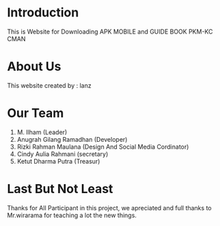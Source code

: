 # Introduction

This is Website for Downloading APK MOBILE and GUIDE BOOK PKM-KC CMAN

# About Us

This website created by : lanz

# Our Team

1. M. Ilham (Leader)
2. Anugrah Gilang Ramadhan (Developer)
3. Rizki Rahman Maulana (Design And Social Media Cordinator)
4. Cindy Aulia Rahmani (secretary)
5. Ketut Dharma Putra (Treasur)

# Last But Not Least

Thanks for All Participant in this project, we apreciated and full thanks to
Mr.wirarama for teaching a lot the new things.
